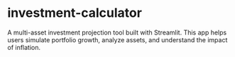 # investment-calculator
A multi-asset investment projection tool built with Streamlit. This app helps users simulate portfolio growth, analyze assets, and understand the impact of inflation.
